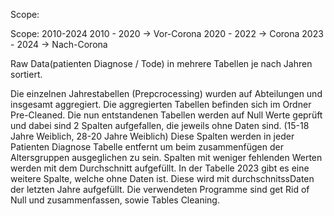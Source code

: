 Scope:


Scope: 2010-2024
2010 - 2020 -> Vor-Corona
2020 - 2022 -> Corona
2023 - 2024 -> Nach-Corona

Raw Data(patienten Diagnose / Tode) in mehrere Tabellen je nach Jahren sortiert. 

Die einzelnen Jahrestabellen (Prepcrocessing) wurden auf Abteilungen und insgesamt aggregiert. Die aggregierten Tabellen befinden sich im Ordner Pre-Cleaned. Die nun entstandenen Tabellen werden auf Null Werte geprüft und dabei sind 2 Spalten aufgefallen, die jeweils ohne Daten sind. (15-18 Jahre Weiblich, 28-20 Jahre Weiblich) Diese Spalten werden in jeder Patienten Diagnose Tabelle entfernt um beim zusammenfügen der Altersgruppen ausgeglichen zu sein. Spalten mit weniger fehlenden Werten werden mit dem Durchschnitt aufgefüllt. In der Tabelle 2023 gibt es eine weitere Spalte, welche ohne Daten ist. Diese wird mit durchschnitssDaten der letzten Jahre aufgefüllt. Die verwendeten Programme sind get Rid of Null und zusammenfassen, sowie Tables Cleaning.